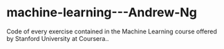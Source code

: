 # machine-learning---Andrew-Ng
Code of every exercise contained in the Machine Learning course offered by Stanford University at Coursera..
